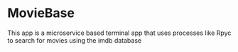 # MovieBase
This app is a microservice based terminal app that uses processes like Rpyc to search for movies using the imdb database
